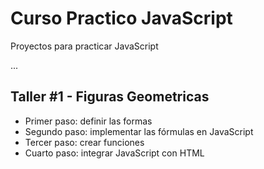 # Curso Practico JavaScript
Proyectos para practicar JavaScript

...

## Taller #1 - Figuras Geometricas

- Primer paso: definir las formas
- Segundo paso: implementar las fórmulas en JavaScript
- Tercer paso: crear funciones
- Cuarto paso: integrar JavaScript con HTML